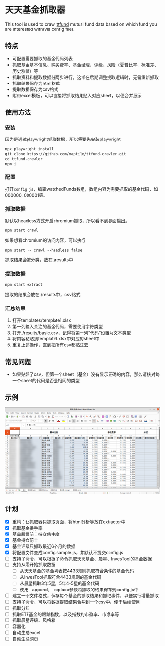 # 天天基金抓取器

This tool is used to crawl [ttfund](https://1234567.com.cn) mutual fund data based on which fund you are interested with(via config file).

## 特点

- 可配置需要抓取的基金代码列表
- 抓取基金基本信息、购买费率、基金经理、评级、风险（夏普比率、标准差、历史涨幅）等
- 抓取资料和提取数据分两步进行，这样在后期调整提取逻辑时，无需重新抓取
- 抓取结果保存为html格式
- 提取数据保存为csv格式
- 附带excel模板，可以直接将抓取结果贴入对应sheet，以便合并展示

## 使用方法

### 安装

因为是通过playwright抓取数据，所以需要先安装playwright

```
npx playwright install
git clone https://github.com/maptile/ttfund-crawler.git
cd ttfund-crawler
npm i
```

### 配置

打开`config.js`，编辑watchedFunds数组，数组内容为需要抓取的基金代码，如000000, 000001等。

### 抓取数据

默认以headless方式开启chromium抓取，所以看不到界面输出。
```
npm start crawl
```

如果想看chromium的访问内容，可以执行

```
npm start -- crawl --headless false
```

抓取结果会按分类，放在./results中

### 提取数据

```
npm start extract
```

提取的结果会放在./results中，csv格式

### 汇总结果

1. 打开templates/template1.xlsx
1. 第一列输入关注的基金代码，需要使用字符类型
1. 打开./results/basic.csv，记得将第一列“代码”设置为文本类型
1. 将内容粘贴到template1.xlsx中对应的sheet中
1. 重复上述操作，直到把所有csv都贴进去

## 常见问题

* 如果贴好了csv，但第一个sheet（基金）没有显示正确的内容，那么请核对每一个sheet的代码是否是相同的类型

## 示例

![Sample Screen Shot](/screenshot.png)

## 计划

- [X] 重构：让抓取器只抓取页面，将html分析等放在extractor中
- [X] 抓取基金换手率
- [X] 基金股票前十持仓集中度
- [X] 基金持仓前十
- [X] 基金评级只抓取最近6个月的数据
- [X] 将配置文件变成config.sample.js，并默认不提交config.js
- [ ] 支持子命令，可以根据子命令抓取天天基金、晨星、InvesTool的基金数据
- [ ] 支持从零开始抓取数据
  - [ ] 从天天基金的基金列表按4433规则抓取符合条件的基金代码
  - [ ] 从InvesTool抓取符合4433规则的基金代码
  - [ ] 从晨星抓取3年5星，5年4-5星的基金代码
  - [ ] 使用--append, --replace参数将抓取的结果保存到config.js中
- [ ] 建立一个文件格式，保存每个基金的抓取结果和抓取事件，以便实行增量抓取
- [ ] 支持子命令，可以将数据提取结果合并到一个csv中，便于后续使用
- [ ] 抓取分红
- [ ] 抓取ETF基金的跟踪指数，以及指数的市盈率、市净率等
- [ ] 抓取晨星评级、风格箱
- [ ] 容器化
- [ ] 自动生成excel
- [ ] 自动生成网页
